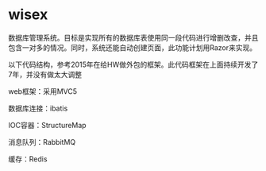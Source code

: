 # wisex
数据库管理系统。目标是实现所有的数据库表使用同一段代码进行增删改查，并且包含一对多的情况。同时，系统还能自动创建页面，此功能计划用Razor来实现。

以下代码结构，参考2015年在给HW做外包的框架。此代码框架在上面持续开发了7年，并没有做太大调整

web框架：采用MVC5

数据库连接：ibatis

IOC容器：StructureMap

消息队列：RabbitMQ

缓存：Redis






